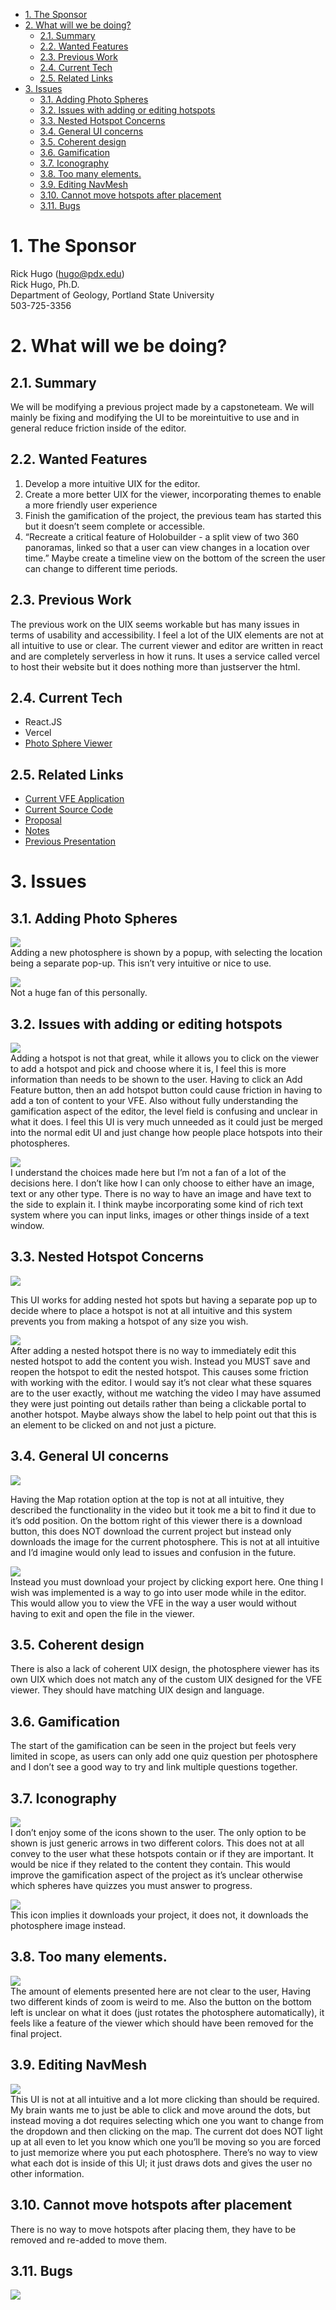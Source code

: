 - [1. The Sponsor](#1-the-sponsor)
- [2. What will we be doing?](#2-what-will-we-be-doing)
  - [2.1. Summary](#21-summary)
  - [2.2. Wanted Features](#22-wanted-features)
  - [2.3. Previous Work](#23-previous-work)
  - [2.4. Current Tech](#24-current-tech)
  - [2.5. Related Links](#25-related-links)
- [3. Issues](#3-issues)
  - [3.1. Adding Photo Spheres](#31-adding-photo-spheres)
  - [3.2. Issues with adding or editing hotspots](#32-issues-with-adding-or-editing-hotspots)
  - [3.3. Nested Hotspot Concerns](#33-nested-hotspot-concerns)
  - [3.4. General UI concerns](#34-general-ui-concerns)
  - [3.5. Coherent design](#35-coherent-design)
  - [3.6. Gamification](#36-gamification)
  - [3.7. Iconography](#37-iconography)
  - [3.8. Too many elements.](#38-too-many-elements)
  - [3.9. Editing NavMesh](#39-editing-navmesh)
  - [3.10. Cannot move hotspots after placement](#310-cannot-move-hotspots-after-placement)
  - [3.11. Bugs](#311-bugs)

# 1. The Sponsor

Rick Hugo ([hugo@pdx.edu](mailto:hugo@pdx.edu))  
Rick Hugo, Ph.D.  
Department of Geology, Portland State University  
503-725-3356  

# 2. What will we be doing?

## 2.1. Summary
We will be modifying a previous project made by a capstoneteam. We will mainly be fixing and modifying the UI to be moreintuitive to use and in general reduce friction inside of the editor.

## 2.2. Wanted Features

1. Develop a more intuitive UIX for the editor. 
2. Create a more better UIX for the viewer, incorporating themes to enable a more friendly user experience
3. Finish the gamification of the project, the previous team has started this but it doesn’t seem complete or accessible.
4. “Recreate a critical feature of Holobuilder - a split view of two 360 panoramas, linked so that a user can view changes in a location over time.” Maybe create a timeline view on the bottom of the screen the user can change to different time periods. 

## 2.3. Previous Work

The previous work on the UIX seems workable but has many issues in terms of usability and accessibility. I feel a lot of the UIX elements are not at all intuitive to use or clear. The current viewer and editor are written in react and are completely serverless in how it runs. It uses a service called vercel to host their website but it does nothing more than justserver the html.

## 2.4. Current Tech
- React.JS
- Vercel
- [Photo Sphere Viewer](https://photo-sphere-viewer.js.org)


## 2.5. Related Links

- [Current VFE Application](https://virtual-field-environments.vercel.app)
- [Current Source Code](https://github.com/kingsawpdx/virtualFieldEnvironments)
- [Proposal](https://docs.google.com/document/d/1EVQt-meafmD1kn-RcqmmQ_sJXN3WAMge/edit?rtpof=true)
- [Notes](https://docs.google.com/document/d/1ZCQPYToDrPnujKdvv08zzDpyTzMeU_r2OVcmdy9P1c4/edit)
- [Previous Presentation](https://www.youtube.com/watch?v=UG7JK46kwoo)

# 3. Issues

## 3.1. Adding Photo Spheres

![](vfe_images/image3.png)  
Adding a new photosphere is shown by a popup, with selecting the location being a separate pop-up. This isn’t very intuitive or nice to use. 

![](vfe_images/image7.png)  
Not a huge fan of this personally.

## 3.2. Issues with adding or editing hotspots


![](vfe_images/image5.png)  
Adding a hotspot is not that great, while it allows you to click on the viewer to add a hotspot and pick and choose where it is, I feel this is more information than needs to be shown to the user. Having to click an Add Feature button, then an add hotspot button could cause friction in having to add a ton of content to your VFE. 
Also without fully understanding the gamification aspect of the editor, the level field is confusing and unclear in what it does. I feel this UI is very much unneeded as it could just be merged into the normal edit UI and just change how people place hotspots into their photospheres.

![](vfe_images/image1.png)  
I understand the choices made here but I’m not a fan of a lot of the decisions here. I don’t like how I can only choose to either have an image, text or any other type. There is no way to have an image and have text to the side to explain it.  I think maybe incorporating some kind of rich text system where you can input links, images or other things inside of a text window. 


## 3.3. Nested Hotspot Concerns

![](vfe_images/image13.png)  

This UI works for adding nested hot spots but having a separate pop up to decide where to place a hotspot is not at all intuitive and this system prevents you from making a hotspot of any size you wish.

![](vfe_images/image4.png)  
After adding a nested hotspot there is no way to immediately edit this nested hotspot to add the content you wish. Instead you MUST save and reopen the hotspot to edit the nested hotspot. This causes some friction with working with the editor. 
I would say it’s not clear what these squares are to the user exactly, without me watching the video I may have assumed they were just pointing out details rather than being a clickable portal to another hotspot. Maybe always show the label to help point out that this is an element to be clicked on and not just a picture. 


## 3.4. General UI concerns
![](vfe_images/image9.png)  

Having the Map rotation option at the top is not at all intuitive, they described the functionality in the video but it took me a bit to find it due to it’s odd position. On the bottom right of this viewer there is a download button, this does NOT download the current project but instead only downloads the image for the current photosphere. This is not at all intuitive and I’d imagine would only lead to issues and confusion in the future. 

![](vfe_images/image12.png)  
Instead you must download your project by clicking export here.
One thing I wish was implemented is a way to go into user mode while in the editor. This would allow you to view the VFE in the way a user would without having to exit and open the file in the viewer. 

## 3.5. Coherent design
There is also a lack of coherent UIX design, the photosphere viewer has its own UIX which does not match any of the custom UIX designed for the VFE viewer. They should have matching UIX design and language. 

## 3.6. Gamification
The start of the gamification can be seen in the project but feels very limited in scope, as users can only add one quiz question per photosphere and I don’t see a good way to try and link multiple questions together. 

## 3.7. Iconography

![](vfe_images/image11.png)  
I don’t enjoy some of the icons shown to the user. The only option to be shown is just generic arrows in two different colors. This does not at all convey to the user what these hotspots contain or if they are important. It would be nice if they related to the content they contain. This would improve the gamification aspect of the project as it’s unclear otherwise which spheres have quizzes you must answer to progress. 

![](vfe_images/image8.png)  
This icon implies it downloads your project, it does not, it downloads the photosphere image instead.

## 3.8. Too many elements.

![](vfe_images/image2.png)  
The amount of elements presented here are not clear to the user, Having two different kinds of zoom is weird to me. Also the button on the bottom left is unclear on what it does (just rotates the photosphere automatically), it feels like a feature of the viewer which should have been removed for the final project.

## 3.9. Editing NavMesh

![](vfe_images/image6.png)  
This UI is not at all intuitive and a lot more clicking than should be required. My brain wants me to just be able to click and move around the dots, but instead moving a dot requires selecting which one you want to change from the dropdown and then clicking on the map. The current dot does NOT light up at all even to let you know which one you’ll be moving so you are forced to just memorize where you put each photosphere. There’s no way to view what each dot is inside of this UI; it just draws dots and gives the user no other information.

## 3.10. Cannot move hotspots after placement
There is no way to move hotspots after placing them, they have to be removed and re-added to move them.

## 3.11. Bugs
![](vfe_images/image10.png)  